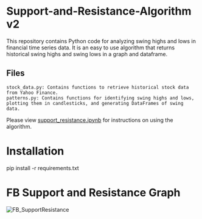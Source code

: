 # Support-and-Resistance-Algorithm v2
This repository contains Python code for analyzing swing highs and lows in financial time series data.
It is an easy to use algorithm that returns historical swing highs and swing lows in a graph and dataframe.

## Files
    stock_data.py: Contains functions to retrieve historical stock data from Yahoo Finance.
    patterns.py: Contains functions for identifying swing highs and lows, plotting them in candlesticks, and generating DataFrames of swing data.

Please view [support_resistance.ipynb](https://github.com/leoi137/Support-and-Resistance-Algorithm/blob/master/support_resistance.ipynb) for instructions on using the algorithm.

# Installation
pip install -r requirements.txt

# FB Support and Resistance Graph
![FB_SupportResistance](https://user-images.githubusercontent.com/30024311/62507945-ca755d00-b7ba-11e9-99ed-99ee9b923e85.png)
